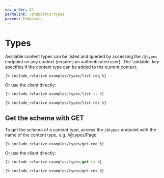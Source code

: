 ```yaml
---
nav_order: 24
permalink: /endpoints/types
parent: Endpoints
---
```


# Types

Available content types can be listed and queried by accessing the `/@types` endpoint on any context (requires an authenticated user). The 'addable' key specifies if the content type can be added to the current context.

```http
{% include_relative examples/types/list.req %}
```

Or use the client directly:

```ts
{% include_relative examples/types/list.ts %}
```

```http
{% include_relative examples/types/list.res %}
```

## Get the schema with GET

To get the schema of a content type, access the `/@types` endpoint with the name of the content type, e.g. /@types/Page:

```http
{% include_relative examples/types/get.req %}
```

Or use the client directly:

```ts
{% include_relative examples/types/get.ts %}
```

```http
{% include_relative examples/types/get.res %}
```
